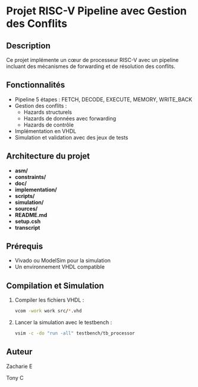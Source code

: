 # Projet RISC-V Pipeline avec Gestion des Conflits

## Description

Ce projet implémente un cœur de processeur RISC-V avec un pipeline incluant des mécanismes de forwarding et de résolution des conflits.

## Fonctionnalités

- Pipeline 5 étapes : FETCH, DECODE, EXECUTE, MEMORY, WRITE_BACK
- Gestion des conflits :
  - Hazards structurels
  - Hazards de données avec forwarding
  - Hazards de contrôle
- Implémentation en VHDL
- Simulation et validation avec des jeux de tests

## Architecture du projet

- **asm/** 
- **constraints/** 
- **doc/** 
- **implementation/** 
- **scripts/**
- **simulation/** 
- **sources/** 
- **README.md** 
- **setup.csh** 
- **transcript** 

## Prérequis

- Vivado ou ModelSim pour la simulation
- Un environnement VHDL compatible

## Compilation et Simulation

1. Compiler les fichiers VHDL :
   ```bash
   vcom -work work src/*.vhd
   ```
2. Lancer la simulation avec le testbench :
   ```bash
   vsim -c -do "run -all" testbench/tb_processor
   ```

## Auteur

Zacharie E

Tony C

